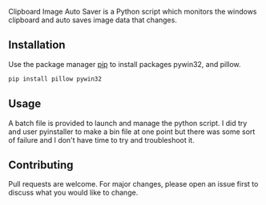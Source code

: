Clipboard Image Auto Saver is a Python script which monitors the windows clipboard and auto saves image data that changes.

## Installation

Use the package manager [pip](https://pip.pypa.io/en/stable/) to install packages pywin32, and pillow.

```bash
pip install pillow pywin32
```

## Usage

A batch file is provided to launch and manage the python script.
I did try and user pyinstaller to make a bin file at one point but there was some sort of failure and I don't have time to try and troubleshoot it.

## Contributing
Pull requests are welcome. For major changes, please open an issue first to discuss what you would like to change.